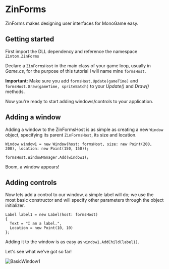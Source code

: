 # ZinForms
ZinForms makes designing user interfaces for MonoGame easy.

## Getting started
First import the DLL dependency and reference the namespace `Zintom.ZinForms`

Declare a `ZinFormsHost` in the main class of your game loop, usually in *Game.cs*, for the purpose of this tutorial I will name mine `formsHost`.

**Important:** Make sure you add `formsHost.Update(gameTime)` and `formsHost.Draw(gameTime, spriteBatch)` to your *Update()* and *Draw()* methods.

Now you're ready to start adding windows/controls to your application.

## Adding a window
Adding a window to the ZinFormsHost is as simple as creating a new `Window` object, specifying its parent `ZinFormsHost`, its size and location.
```
Window window1 = new Window(host: formsHost, size: new Point(200, 200), location: new Point(150, 150));

formsHost.WindowManager.Add(window1);
```
Boom, a window appears!

## Adding controls
Now lets add a control to our window, a simple label will do; we use the most basic constructor and will specify other parameters through the object initializer.
```
Label label1 = new Label(host: formsHost)
{
  Text = "I am a label.",
  Location = new Point(10, 10)
};
```
Adding it to the window is as easy as `window1.AddChild(label1)`.

Let's see what we've got so far!

![BasicWindow1](https://github.com/Zintom/ZinForms/blob/main/Examples/Images/BasicWindow1.PNG)
